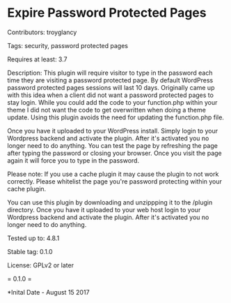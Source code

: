 # Expire Password Protected Pages

Contributors: troyglancy

Tags: security, password protected pages

Requires at least: 3.7

Description: This plugin will require visitor to type in the password each time they are visiting a password protected page. By default WordPress password protected pages sessions will last 10 days. Originally came up with this idea when a client did not want a password protected pages to stay login. While you could add the code to your function.php within your theme I did not want the code to get overwritten when doing a theme update. Using this plugin avoids the need for updating the function.php file. 

Once you have it uploaded to your WordPress install. Simply login to your Wordpress backend and activate the plugin. After it's activated you no longer need to do anything. You can test the page by refreshing the page after typing the password or closing your browser. Once you visit the page again it will force you to type in the password.

Please note: If you use a cache plugin it may cause the plugin to not work correctly. Please whitelist the page you're password protecting within your cache plugin.

You can use this plugin by downloading and unzippping it to the /plugin directory. Once you have it uploaded to your web host login to your Wordpress backend and activate the plugin. After it's activated you no longer need to do anything.

Tested up to: 4.8.1

Stable tag: 0.1.0

License: GPLv2 or later

= 0.1.0 =

*Inital Date - August 15 2017
